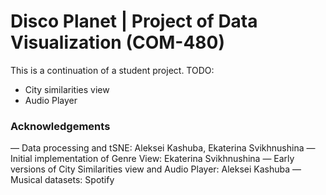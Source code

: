 # Disco Planet | Project of Data Visualization (COM-480)

This is a continuation of a student project.
TODO:
- City similarities view
- Audio Player


### Acknowledgements

— Data processing and tSNE: Aleksei Kashuba, Ekaterina Svikhnushina
— Initial implementation of Genre View: Ekaterina Svikhnushina
— Early versions of City Similarities view and Audio Player: Aleksei Kashuba
— Musical datasets: Spotify
